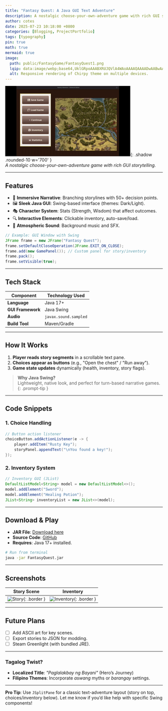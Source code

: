 ```yaml
---
title: "Fantasy Quest: A Java GUI Text Adventure"
description: A nostalgic choose-your-own-adventure game with rich GUI storytelling.
author: cotes
date: 2025-07-23 10:18:00 +0800
categories: [Blogging, ProjectPortfolio]
tags: [typography]
pin: true
math: true
mermaid: true
image:
  path: public/FantasyGame/FantasyQuest1.png
  lqip: data:image/webp;base64,UklGRpoAAABXRUJQVlA4WAoAAAAQAAAADwAABwAAQUxQSDIAAAARL0AmbZurmr57yyIiqE8oiG0bejIYEQTgqiDA9vqnsUSI6H+oAERp2HZ65qP/VIAWAFZQOCBCAAAA8AEAnQEqEAAIAAVAfCWkAALp8sF8rgRgAP7o9FDvMCkMde9PK7euH5M1m6VWoDXf2FkP3BqV0ZYbO6NA/VFIAAAA
  alt: Responsive rendering of Chirpy theme on multiple devices.
---
```


![Gameplay Screenshot](/public/FantasyGame/Fantasy-Game.gif){: .shadow .rounded-10 w='700' }  
*A nostalgic choose-your-own-adventure game with rich GUI storytelling.*  

---

## **Features**  
- 📖 **Immersive Narrative**: Branching storylines with 50+ decision points.  
- 🖼️ **Sleek Java GUI**: Swing-based interface (themes: Dark/Light).  
- 🎭 **Character System**: Stats (Strength, Wisdom) that affect outcomes.  
- 🔍 **Interactive Elements**: Clickable inventory, auto-save/load.  
- 🎵 **Atmospheric Sound**: Background music and SFX.  

```java
// Example: GUI Window with Swing
JFrame frame = new JFrame("Fantasy Quest");
frame.setDefaultCloseOperation(JFrame.EXIT_ON_CLOSE);
frame.add(new GamePanel()); // Custom panel for story/inventory
frame.pack();
frame.setVisible(true);
```

---

## **Tech Stack**  
| Component         | Technology Used       |
| ----------------- | --------------------- |
| **Language**      | Java 17+              |
| **GUI Framework** | Java Swing            |
| **Audio**         | `javax.sound.sampled` |
| **Build Tool**    | Maven/Gradle          |

---

## **How It Works**  
1. **Player reads story segments** in a scrollable text pane.  
2. **Choices appear as buttons** (e.g., "Open the chest" / "Run away").  
3. **Game state updates** dynamically (health, inventory, story flags).  

> **Why Java Swing?**  
> Lightweight, native look, and perfect for turn-based narrative games.  
{: .prompt-tip }  

---

## **Code Snippets**  
### 1. **Choice Handling**  
```java
// Button action listener
choiceButton.addActionListener(e -> {
    player.addItem("Rusty Key");
    storyPanel.appendText("\nYou found a key!");
});
```

### 2. **Inventory System**  
```java
// Inventory GUI (JList)
DefaultListModel<String> model = new DefaultListModel<>();
model.addElement("Sword");
model.addElement("Healing Potion");
JList<String> inventoryList = new JList<>(model);
```

---

## **Download & Play**  
- **JAR File**: [Download here](#)  
- **Source Code**: [GitHub](#)  
- **Requires**: Java 17+ installed.  

```bash
# Run from terminal
java -jar FantasyQuest.jar
```

---

## **Screenshots**  
| Story Scene                                              | Inventory                                                  |
| -------------------------------------------------------- | ---------------------------------------------------------- |
| ![Story](/assets/img/Fantasy-quest-story.png){: .border } | ![Inventory](/assets/img/Fantasy-quest-inv.png){: .border } |

---

## **Future Plans**  
- [ ] Add ASCII art for key scenes.  
- [ ] Export stories to JSON for modding.  
- [ ] Steam Greenlight (with bundled JRE).  

---

### **Tagalog Twist?**  
- **Localized Title**: *"Paglalakbay ng Bayani"* (Hero’s Journey)  
- **Filipino Themes**: Incorporate *aswang* myths or *barangay* settings.  

---

**Pro Tip**: Use `JSplitPane` for a classic text-adventure layout (story on top, choices/inventory below). Let me know if you’d like help with specific Swing components!
